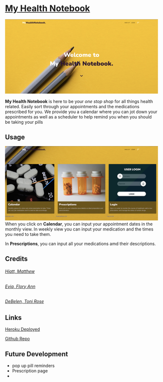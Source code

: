 # [My Health Notebook](https://health-app-notebook.herokuapp.com/)


![Landing Page](client/public/assets/MyHealthNotebook_landing.png)

**My Health Notebook** is here to be your *one stop shop* for all things health related.  Easily sort through your appointments and the medications prescribed for you.  We provide you a calendar where you can jot down your appointments as well as a scheduler to help remind you when you should be taking your pills


## Usage 
![Components](client/public/assets/MyHealthNotebook_components.png)
When you click on **Calendar**, you can input your appointment dates in the monthly view.  In weekly view you can input your medication and the times you need to take them.  

In **Prescriptions**, you can input all your medications amd their descriptions. 


## Credits
###### [Hiatt, Matthew](https://github.com/matthiatt)
###### [Evia, Flory Ann](https://github.com/fevia)
###### [DeBelen, Toni Rose](https://github.com/tonirose311)

## Links
[Heroku Deployed](https://health-app-notebook.herokuapp.com/)

[Github Repo](https://github.com/matthiatt/my_health_notebook)


## Future Development
- pop up pill reminders
- Prescription page 
-
